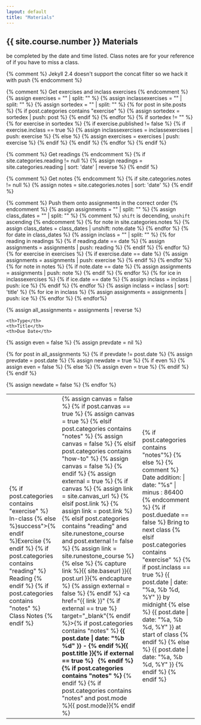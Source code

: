 ```yaml
---
layout: default
title: "Materials"
---
```


## {{ site.course.number }} Materials

be completed by the date and time listed.  Class notes are for your reference of if you have to miss a class.

{% comment %} Jekyll 2.4 doesn't support the concat filter so we hack it with push {% endcomment %}



{% comment %} Get exercises and inclass exercises {% endcomment %}
{% assign exercises = "" | split: "" %}
{% assign inclassexercises = "" | split: "" %}
{% assign sortedex = "" | split: "" %}
{% for post in site.posts %}
    {% if post.categories contains "exercise" %}
        {% assign sortedex = sortedex | push: post %}
    {% endif %}
{% endfor %}
{% if sortedex != "" %}
{% for exercise in sortedex %}
    {% if exercise.published != false %}
        {% if exercise.inclass == true %}
            {% assign inclassexercises = inclassexercises | push: exercise %}
        {% else %}
            {% assign exercises = exercises | push: exercise %}
        {% endif %}
    {% endif %}
{% endfor %}
{% endif %}

{% comment %} Get readings {% endcomment %}
{% if site.categories.reading != null %}
{% assign readings = site.categories.reading |  sort: 'date' | reverse %}
{% endif %}

{% comment %} Get notes {% endcomment %}
{% if site.categories.notes != null %}
{% assign notes = site.categories.notes |  sort: 'date' %}
{% endif %}

{% comment %} Push them onto assignments in the correct order {% endcomment %}
{% assign assignments = "" | split: "" %}
{% assign class_dates = "" | split: "" %}
{% comment %} `shift` is decending, `unshift` ascending {% endcomment %}
{% for note in site.categories.notes %}
    {% assign class_dates = class_dates | unshift: note.date %}
{% endfor %}
{% for date in class_dates %}
    {% assign inclass = "" | split: "" %}
    {% for reading in readings %}
      {% if reading.date  == date %}
          {% assign assignments = assignments | push: reading %}
      {% endif %}
    {% endfor %}
    {% for exercise in exercises %}
      {% if exercise.date  == date %}
      {% assign assignments = assignments | push: exercise %}
      {% endif %}
    {% endfor %}
    {% for note in notes %}
        {% if note.date == date %}
        {% assign assignments = assignments | push: note %}
        {% endif %}
    {% endfor %}
    {% for ice in inclassexercises %}
      {% if ice.date == date %}
      {% assign inclass = inclass | push: ice %}
      {% endif %}
    {% endfor %}
    {% assign inclass = inclass | sort: 'title' %}
    {% for ice in inclass %}
      {% assign assignments = assignments | push: ice %}
    {% endfor %}
{% endfor%}

{% assign all_assignments = assignments | reverse %}

<table role="main" aria-label="Assignments list">

    <th>Type</th>
    <th>Title</th>
    <th>Due Date</th>

{% assign even = false %}
{% assign prevdate = nil %}

{% for post in all_assignments  %}
{% if prevdate != post.date %}
    {% assign prevdate = post.date %}
    {% assign newdate = true %}
    {% if even %}
        {% assign even = false %}
    {% else %}
        {% assign even = true %}
    {% endif %}
{% endif %}
    <tr aria-label='{{ post.title | escape }}' class="{% if even %}even{% else %}odd{% endif %} {{ post.date | date: '%b%d' }} {% if newdate %}newdate{% endif %} {% if post.categories contains 'notes' %}notes{% endif %}">
        <td>
            {% if post.categories contains "exercise" %}
            <span class="label round {% if post.inclass == true %}inclass">In-class {% else %}success">{% endif %}Exercise</span>
            {% endif %}
            {% if post.categories contains "reading" %}
            <span class="label round info">Reading</span>
            {% endif %}
            {% if post.categories contains "notes" %}
            <span class="label round notes">Class Notes</span>
            {% endif %}
        </td>
        <td>
            {% assign canvas = false %}
            {% if post.canvas == true %}
                {% assign canvas = true %}
            {% elsif post.categories contains "notes" %}
                {% assign canvas = false %}
            {% elsif post.categories contains "how-to" %}
                {% assign canvas = false %}
            {% endif %}
            {% assign external = true %}
            {% if canvas %}
                {% assign link = site.canvas_url %}
            {% elsif post.link %}
                {% assign link = post.link %}
            {% elsif post.categories contains "reading" and site.runestone_course and post.external != false %}
                {% assign link = site.runestone_course %}
            {% else %}
                {% capture link %}{{ site.baseurl }}{{ post.url }}{% endcapture %}
                {% assign external = false %}
            {% endif %}
            <a href="{{ link }}" {% if external == true %} target="_blank"{% endif %}>{% if post.categories contains "notes" %} <b>{{ post.date | date: "%b %d" }} - {% endif %}{{ post.title }}{% if external == true %} &nbsp; <i class="fa fa-external-link" aria-hidden="true"></i> {% endif %} {% if post.categories contains "notes" %} </b>{% endif %} {% if post.categories contains "notes" and post.mode %}<span class="label round mode">{{ post.mode}}</span>{% endif %}</a>
        </td>
        <td>
            {% if post.categories contains "notes"%}
            {% else %}
            <span>
            {% comment %} Date addition: | date: "%s" | minus : 86400 {% endcomment %}
                {% if post.duedate == false %}
                    Bring to next class
                {% elsif post.categories contains "exercise" %}
                    {% if post.inclass == true %}
                      {{ post.date | date: "%a, %b %d, %Y" }} by midnight
                    {% else %}
                    {{ post.date | date: "%a, %b %d, %Y" }} at start of class
                    {% endif %}
                {% else %} {{ post.date | date: "%a, %b %d, %Y" }}
                {% endif %}
            </span>
            {% endif %}
        </td>
    </tr>
{% assign newdate = false %}
{% endfor %}

</table>

<!-- WIP
<script>
$('.notes').click(function() {
    var $this = $(this);
    var prevdate = $(this).prevUntil('.newdate').prev();
    console.log(prevdate);
    prevdate.nextUntil('.newdate').slideToggle(100).promise().done(function () {
        $this.find('span').text(function (_, value) {
            return value == '-' ? '+' : '-'
        });
    });
    $(this).slideToggle();
});
</script>-->
